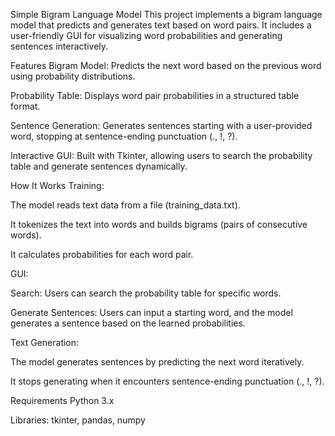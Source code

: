 Simple Bigram Language Model
This project implements a bigram language model that predicts and generates text based on word pairs. It includes a user-friendly GUI for visualizing word probabilities and generating sentences interactively.

Features
Bigram Model: Predicts the next word based on the previous word using probability distributions.

Probability Table: Displays word pair probabilities in a structured table format.

Sentence Generation: Generates sentences starting with a user-provided word, stopping at sentence-ending punctuation (., !, ?).

Interactive GUI: Built with Tkinter, allowing users to search the probability table and generate sentences dynamically.

How It Works
Training:

The model reads text data from a file (training_data.txt).

It tokenizes the text into words and builds bigrams (pairs of consecutive words).

It calculates probabilities for each word pair.

GUI:

Search: Users can search the probability table for specific words.

Generate Sentences: Users can input a starting word, and the model generates a sentence based on the learned probabilities.

Text Generation:

The model generates sentences by predicting the next word iteratively.

It stops generating when it encounters sentence-ending punctuation (., !, ?).

Requirements
Python 3.x

Libraries: tkinter, pandas, numpy

